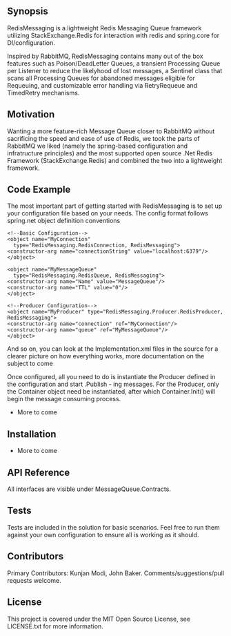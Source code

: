 ## Synopsis

RedisMessaging is a lightweight Redis Messaging Queue framework utilizing StackExchange.Redis for interaction with redis and spring.core for DI/configuration. 

Inspired by RabbitMQ, RedisMessaging contains many out of the box features such as Poison/DeadLetter Queues, a transient Processing Queue per Listener to reduce the likelyhood of lost messages, a Sentinel class that scans all Processing Queues for abandoned messages eligible for Requeuing, and customizable error handling via RetryRequeue and TimedRetry mechanisms.

## Motivation

Wanting a more feature-rich Message Queue closer to RabbitMQ without sacrificing the speed and ease of use of Redis, we took the parts of RabbitMQ we liked (namely the spring-based configuration and infratructure principles) and the most supported open source .Net Redis Framework (StackExchange.Redis) and combined the two into a lightweight framework.

## Code Example

The most important part of getting started with RedisMessaging is to set up your configuration file based on your needs. The config format follows spring.net object definition conventions

```
<!--Basic Configuration-->
<object name="MyConnection"
  type="RedisMessaging.RedisConnection, RedisMessaging">
<constructor-arg name="connectionString" value="localhost:6379"/>
</object>

<object name="MyMessageQueue"
  type="RedisMessaging.RedisQueue, RedisMessaging">
<constructor-arg name="Name" value="MessageQueue"/>
<constructor-arg name="TTL" value="0"/>
</object>

<!--Producer Configuration-->
<object name="MyProducer" type="RedisMessaging.Producer.RedisProducer, RedisMessaging">
<constructor-arg name="connection" ref="MyConnection"/>
<constructor-arg name="queue" ref="MyMessageQueue"/>
</object>
```

And so on, you can look at the Implementation.xml files in the source for a clearer picture on how everything works, more documentation on the subject to come

Once configured, all you need to do is instantiate the Producer defined in the configuration and start .Publish - ing messages. For the Producer, only the Container object need be instantiated, after which Container.Init() will begin the message consuming process.

- More to come

## Installation

- More to come

## API Reference

All interfaces are visible under MessageQueue.Contracts.

## Tests

Tests are included in the solution for basic scenarios. Feel free to run them against your own configuration to ensure all is working as it should.

## Contributors

Primary Contributors: Kunjan Modi, John Baker. Comments/suggestions/pull requests welcome.

## License

This project is covered under the MIT Open Source License, see LICENSE.txt for more information.
